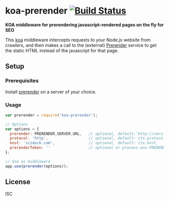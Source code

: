# koa-prerender [![Build Status](https://travis-ci.org/scidock/koa-prerender.svg)](https://travis-ci.org/scidock/koa-prerender)

**KOA middleware for prerendering javascript-rendered pages on the fly for SEO**

This [koa](https://koajs.com) middleware intercepts requests to your Node.js website
from crawlers, and then makes a call to the (external) [Prerender](https://prerender.io/)
service to get the static HTML instead of the javascript for that page.

## Setup

### Prerequisites

Install [prerender](https://github.com/prerender/prerender) on a server of your choice.

### Usage

```js
var prerender = require('koa-prerender');

// Options
var options = {
  prerender: PRERENDER_SERVER_URL,   // optional, default:'http://service.prerender.io/'
  protocol: 'http',                  // optional, default: ctx.protocol
  host: 'scidock.com',               // optional, default: ctx.host,
  prerenderToken: ''                 // optional or process.env.PRERENDER_TOKEN
};

// Use as middleware
app.use(prerender(options));
```

## License

ISC
